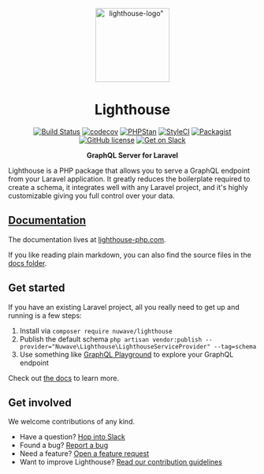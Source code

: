 <div align="center">
  <a href="https://www.lighthouse-php.com">
    <img src="logo.png" alt=lighthouse-logo" width="150" height="150">
  </a>
</div>

<div align="center">

# Lighthouse

[![Build Status](https://travis-ci.org/nuwave/lighthouse.svg?branch=master)](https://travis-ci.org/nuwave/lighthouse)
[![codecov](https://codecov.io/gh/nuwave/lighthouse/branch/master/graph/badge.svg)](https://codecov.io/gh/nuwave/lighthouse)
[![PHPStan](https://img.shields.io/badge/PHPStan-enabled-brightgreen.svg?style=flat)](https://github.com/phpstan/phpstan)
[![StyleCI](https://github.styleci.io/repos/59965104/shield?branch=master)](https://github.styleci.io/repos/59965104)
[![Packagist](https://img.shields.io/packagist/dt/nuwave/lighthouse.svg)](https://packagist.org/packages/nuwave/lighthouse)
[![GitHub license](https://img.shields.io/github/license/nuwave/lighthouse.svg)](https://github.com/nuwave/lighthouse/blob/master/LICENSE)
[![Get on Slack](https://img.shields.io/badge/slack-join-orange.svg)](https://join.slack.com/t/lighthouse-php/shared_invite/enQtMzc1NzQwNTUxMjk3LWI1ZDQ1YWM1NmM2MmQ0NTU0NGNjZWFkMTJhY2VjMDAwZmMyZDFlZTc1Mjc3ZGY0MWM1Y2Q5MWNjYmJmYWJkYmU)

**GraphQL Server for Laravel**
</div>

Lighthouse is a PHP package that allows you to serve a GraphQL endpoint from your
Laravel application. It greatly reduces the boilerplate required to create a schema,
it integrates well with any Laravel project, and it's highly customizable
giving you full control over your data.

## [Documentation](https://lighthouse-php.com/)

The documentation lives at [lighthouse-php.com](https://lighthouse-php.com/).

If you like reading plain markdown, you can also find the source files in the  [docs folder](/docs).

## Get started

If you have an existing Laravel project, all you really need
to get up and running is a few steps:

1. Install via `composer require nuwave/lighthouse`
2. Publish the default schema `php artisan vendor:publish --provider="Nuwave\Lighthouse\LighthouseServiceProvider" --tag=schema`
3. Use something like [GraphQL Playground](https://github.com/mll-lab/laravel-graphql-playground) to explore your GraphQL endpoint

Check out [the docs](https://lighthouse-php.com/) to learn more.

## Get involved

We welcome contributions of any kind.

- Have a question? [Hop into Slack](https://join.slack.com/t/lighthouse-php/shared_invite/enQtMzc1NzQwNTUxMjk3LWI1ZDQ1YWM1NmM2MmQ0NTU0NGNjZWFkMTJhY2VjMDAwZmMyZDFlZTc1Mjc3ZGY0MWM1Y2Q5MWNjYmJmYWJkYmU) 
- Found a bug? [Report a bug](https://github.com/nuwave/lighthouse/issues/new?template=bug_report.md)
- Need a feature? [Open a feature request](https://github.com/nuwave/lighthouse/issues/new?template=feature_request.md)
- Want to improve Lighthouse? [Read our contribution guidelines](https://github.com/nuwave/lighthouse/blob/master/.github/CONTRIBUTING.md)
